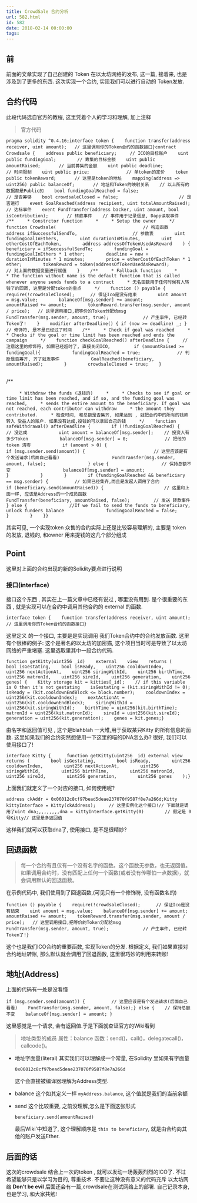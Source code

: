```yaml
---
title: CrowdSale 合约分析
url: 582.html
id: 582
date: 2018-02-14 00:00:00
tags:
---
```


[](https://www.diglp.xyz/2018/02/14/CrowdSale%E5%90%88%E7%BA%A6%E5%AE%9E%E7%8E%B0/#%E5%89%8D "前")前
--------------------------------------------------------------------------------------------------

前面的文章实现了自己创建的 Token 在以太坊网络的发布, 这一篇, 接着来, 也是涉及到了更多的东西. 这次实现一个合约, 实现我们可以进行自动的 Token发放.

[](https://www.diglp.xyz/2018/02/14/CrowdSale%E5%90%88%E7%BA%A6%E5%AE%9E%E7%8E%B0/#%E5%90%88%E7%BA%A6%E4%BB%A3%E7%A0%81 "合约代码")合约代码
-----------------------------------------------------------------------------------------------------------------------------------

此段代码选自官方的教程, 这里凭着个人的学习和理解, 加上注释

> 官方代码

    pragma solidity ^0.4.16;interface token {    function transfer(address receiver, uint amount);   // 这里调用你的Token合约的函数接口}contract Crowdsale {    address public beneficiary;     // ICO的目标账户    uint public fundingGoal;        // 筹集的目标金额    uint public amountRaised;       // 当前募集的金额    uint public deadline;           // 时间限制    uint public price;              // 单token的定价    token public tokenReward;       // 这里是token的地址    mapping(address => uint256) public balanceOf;       // 地址和Token的映射关系    // 以上所有的数据都是Public的    bool fundingGoalReached = false;                    // 是否筹够    bool crowdsaleClosed = false;                       // 是否进行    event GoalReached(address recipient, uint totalAmountRaised);       // 达标事件    event FundTransfer(address backer, uint amount, bool isContribution);       // 转款事件    // 事件用于记录信息, Dapp读取事件    /**     * Constrctor function     *     * Setup the owner     */    function Crowdsale(                                 // 构造函数        address ifSuccessfulSendTo,                     // 参数表        uint fundingGoalInEthers,        uint durationInMinutes,        uint etherCostOfEachToken,        address addressOfTokenUsedAsReward    ) {        beneficiary = ifSuccessfulSendTo;        fundingGoal = fundingGoalInEthers * 1 ether;        deadline = now + durationInMinutes * 1 minutes;        price = etherCostOfEachToken * 1 ether;        tokenReward = token(addressOfTokenUsedAsReward);        // 对上面的数据变量进行赋值    }    /**     * Fallback function     *     * The function without name is the default function that is called whenever anyone sends funds to a contract     * 无名函数用于任何时候有人转钱了的回调, 这里是分配token的重点     */    function () payable {        require(!crowdsaleClosed);      // 保证Ico是没有结束        uint amount = msg.value;        balanceOf[msg.sender] += amount;            amountRaised += amount;        tokenReward.transfer(msg.sender, amount / price);   // 这里调用接口,把等价的Token分配给msg        FundTransfer(msg.sender, amount, true);             // 产生事件, 已经转Token了!    }    modifier afterDeadline() { if (now >= deadline) _; }    // 修饰符, 是不是已经过了时间    /**     * Check if goal was reached     *     * Checks if the goal or time limit has been reached and ends the campaign     */    function checkGoalReached() afterDeadline {     // 注意这里的修饰符, 如果已经超时了, 直接关闭ICO,         if (amountRaised >= fundingGoal){            fundingGoalReached = true;              // 判断是否筹齐, 齐了就发事件            GoalReached(beneficiary, amountRaised);        }        crowdsaleClosed = true;    }

​  
/**

         * Withdraw the funds (退钱的)     *     * Checks to see if goal or time limit has been reached, and if so, and the funding goal was reached,     * sends the entire amount to the beneficiary. If goal was not reached, each contributor can withdraw     * the amount they contributed.     * 检查时间, 和总额是否集齐, 如果达到 , 就把合约中的所有的钱款转入 受益人的账户. 如果没有达成,投钱的可以拿回自己的钱     */    function safeWithdrawal() afterDeadline {        if (!fundingGoalReached) {                  // 没达成            uint amount = balanceOf[msg.sender];    // 投资人有多少Token            balanceOf[msg.sender] = 0;              // 把他的token 清零            if (amount > 0) {                                       if (msg.sender.send(amount)) {                          // 这里应该是有个发送请求(后面自己看看)                    FundTransfer(msg.sender, amount, false);                } else {                    // 保持总额不变                    balanceOf[msg.sender] = amount;                 }            }        }        if (fundingGoalReached && beneficiary == msg.sender) {          // 如果已经集齐,而且是发起人调用了合约            if (beneficiary.send(amountRaised)) {                       // 这里和上面一样, 应该是Address的一个成员函数                FundTransfer(beneficiary, amountRaised, false);         // 发送 转款事件            } else {                //If we fail to send the funds to beneficiary, unlock funders balance                fundingGoalReached = false;            }        }    }}

其实可见, 一个实现token 众售的合约实际上还是比较容易理解的, 主要是 token 的发放, 退钱的, 和owner 用来提钱的这几个部分组成

[](https://www.diglp.xyz/2018/02/14/CrowdSale%E5%90%88%E7%BA%A6%E5%AE%9E%E7%8E%B0/#Point "Point")Point
------------------------------------------------------------------------------------------------------

这里对上面的合约出现的新的Solidity要点进行说明

### [](https://www.diglp.xyz/2018/02/14/CrowdSale%E5%90%88%E7%BA%A6%E5%AE%9E%E7%8E%B0/#%E6%8E%A5%E5%8F%A3-interface "接口(interface)")接口(interface)

接口这个东西 , 其实在上一篇文章中已经有说过 , 哪里没有用到. 是个很重要的东西 , 就是实现可以在合约中调用其他合约的 external 的函数.

    interface token {    function transfer(address receiver, uint amount);   // 这里调用你的Token合约的函数接口}

这里定义 的一个接口, 主要是是实现调用 我们Token合约中的合约发放函数. 这里有个很棒的例子: 这个是著名的以太坊的加密猫, 这个项目当时可是导致了以太坊网络的严重堵塞. 这里选取里其中一段合约代码.

    function getKitty(uint256 _id)    external    view    returns (    bool isGestating,    bool isReady,    uint256 cooldownIndex,    uint256 nextActionAt,    uint256 siringWithId,    uint256 birthTime,    uint256 matronId,    uint256 sireId,    uint256 generation,    uint256 genes) {    Kitty storage kit = kitties[_id];    // if this variable is 0 then it's not gestating    isGestating = (kit.siringWithId != 0);    isReady = (kit.cooldownEndBlock <= block.number);    cooldownIndex = uint256(kit.cooldownIndex);    nextActionAt = uint256(kit.cooldownEndBlock);    siringWithId = uint256(kit.siringWithId);    birthTime = uint256(kit.birthTime);    matronId = uint256(kit.matronId);    sireId = uint256(kit.sireId);    generation = uint256(kit.generation);    genes = kit.genes;}

由名字和返回值可见 , 这个是blahblah 一大堆,用于获取某只Kitty 的所有信息的函数. 这里如果我们的合约突然想使用一下这里的喵的DNA怎么办? 很好, 我们可以使用接口了!

    interface Kitty {      function getKitty(uint256 _id) external view returns (        bool isGestating,        bool isReady,        uint256 cooldownIndex,        uint256 nextActionAt,        uint256 siringWithId,        uint256 birthTime,        uint256 matronId,        uint256 sireId,        uint256 generation,        uint256 genes    );}

上面我们就定义了一个对应的接口, 如何使用呢?

    address ckAddr = 0x06012c8cf97bead5deae237070f9587f8e7a266d;Kitty kittyInterface = Kitty(ckAddress);     // 这里实例化这个接口!// 下面就是调用了uint dna;,,,,,,,,dna = kittyInterface.getKitty(0)        // 假定是 0 号Kitty// 这里是多返回值

这样我们就可以获取dna了, 使用接口, 是不是很精妙?

[](https://www.diglp.xyz/2018/02/14/CrowdSale%E5%90%88%E7%BA%A6%E5%AE%9E%E7%8E%B0/#%E5%9B%9E%E9%80%80%E5%87%BD%E6%95%B0 "回退函数")回退函数
-----------------------------------------------------------------------------------------------------------------------------------

> 每一个合约有且仅有一个没有名字的函数。这个函数无参数，也无返回值。如果调用合约时，没有匹配上任何一个函数(或者没有传哪怕一点数据)，就会调用默认的回退函数。

在示例代码中, 我们使用到了回退函数,(可见只有一个修饰符, 没有函数名的)

    function () payable {    require(!crowdsaleClosed);      // 保证Ico是没有结束    uint amount = msg.value;    balanceOf[msg.sender] += amount;        amountRaised += amount;    tokenReward.transfer(msg.sender, amount / price);   // 这里调用接口,把等价的Token分配给msg    FundTransfer(msg.sender, amount, true);             // 产生事件, 已经转Token了!}

这个也是我们ICO合约的重要函数, 实现Token的分发. 根据定义, 我们如果直接对合约地址转账, 那么默认就会调用了回退函数, 这里很巧妙的利用来转账!

[](https://www.diglp.xyz/2018/02/14/CrowdSale%E5%90%88%E7%BA%A6%E5%AE%9E%E7%8E%B0/#%E5%9C%B0%E5%9D%80-Address "地址(Address)")地址(Address)
---------------------------------------------------------------------------------------------------------------------------------------

上面的代码有一处是没看懂

    if (msg.sender.send(amount)) {          // 这里应该是有个发送请求(后面自己看看)    FundTransfer(msg.sender, amount, false);} else {    // 保持总额不变    balanceOf[msg.sender] = amount; }

这里感觉是一个请求, 会有返回值.于是下面就查证官方的Wiki看到

> 地址类型的成员 属性：balance 函数：send()，call()，delegatecall()，callcode()。

*   地址字面量(literal) 其实我们可以理解成一个常量, 在Solidity 里如果有字面量
    
        0x06012c8cf97bead5deae237070f9587f8e7a266d
    
    这个会直接被编译器理解为Address类型.
    
*   balance 这个如其定义一样 `myAddress.balance`, 这个值就是我们的当前余额
    
*   send 这个比较重要, 之前没理解,怎么是下面这张形式
    
        beneficiary.send(amountRaised)
    
    最后Wiki’中知道了, 这个理解顺序是 `this to beneficiary`, 就是由合约向其他的账户发送Ether.
    

[](https://www.diglp.xyz/2018/02/14/CrowdSale%E5%90%88%E7%BA%A6%E5%AE%9E%E7%8E%B0/#%E5%90%8E%E9%9D%A2%E7%9A%84%E8%AF%9D "后面的话")后面的话
-----------------------------------------------------------------------------------------------------------------------------------

这次的crowdsale 结合上一次的token , 就可以发动一场轰轰烈烈的ICO了. 不过 希望能够只是以学习为目的, 尊重技术. 不要让这种没有意义的代码充斥 以太坊网络 **Don’t be evil** 后面还会有一篇,crowdsale在测试网络上的部署. 自己记录本身, 也是学习, 和大家共勉!